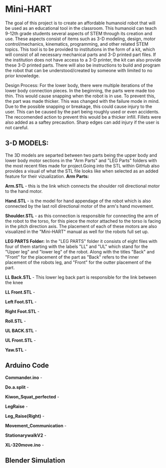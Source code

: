 # Mini-HART 
The goal of this project is to create an affordable humanoid robot that will be used as an educational tool in the classroom. This humanoid can teach 9-12th grade students several aspects of STEM through its creation and use. These aspects consist of items such as 3-D modeling, design, motor control/mechanics, kinematics, programming, and other related STEM topics. This tool is to be provided to institutions in the form of a kit, which will consist of all necessary mechanical parts and 3-D printed part files. If the institution does not have access to a 3-D printer, the kit can also provide these 3-D printed parts. There will also be instructions to build and program the robot that can be understood/created by someone with limited to no prior knowledge.

Design Process: For the lower body, there were multiple iterations of the lower body connection pieces. In the beginning, the parts were made too thin. This would cause snapping when the robot is in use. To prevent this, the part was made thicker. This was changed with the failure mode in mind. Due to the possible snapping or breakage, this could cause injury to the user. This can be caused by the part being roughly used or even accidents. The reccomended action to prevent this would be a thicker infill. Fillets were also added as a saftey precaution. Sharp edges can add injury if the user is not careful.

## 3-D MODELS:
The 3D models are separted between two parts being the upper body and lower body motor sections in the "Arm Parts" and "LEG Parts" 
folders with the most recent files made for project.Going into the STL within GitHub also provides a visual of what the STL file 
looks like when selected as an added feature for their vizualization.
**Arm Parts:**

**Arm.STL** - this is the link which connects the shoulder roll directional motor to the hand motor. 

**Hand.STL** - is the model for hand appendage of the robot which is also connected by the last roll 
directional motor of the arm's hand movement. 

**Shoulder.STL** - as this connection is responsible for connecting the arm of the robot to the torso, for this piece the 
motor attached to the torso is facing in the pitch direction axis. 
The placement of each of these motors are also visualized in the "Mini-HART" manual as well for the robots full set up.

**LEG PARTS Folder:**
In the "LEG PARTS" folder it consists of eight files with four of them starting with the labels "LL" and "UL" which stand for 
the "Upper leg" and "lower leg" of the robot. Along with the titles "Back" and "Front" for the placement 
of the part as "Back" refers to the inner placement of the robots leg, and "Front" for the outter placement of the part.

**LL Back.STL** -
This lower leg back part is responsible for the link between the knee 
    
**LL Front.STL** - 
    
**Left Foot.STL** - 
   
**Right Foot.STL** - 
    
**Roll.STL** -
    
**UL BACK.STL** - 
    
**UL Front.STL** - 
    
**Yaw.STL** - 

## Arduino Code

**Commander.ino** -

**Do.a.split** - 

**Kiwon_Squat_perfected** - 

**LegRaise** -

**Leg_Raise(Right)** -

**Movement_Communication** -

**StationarywalkV2** -

**XL-320move.ino** - 


## Blender Simulation
